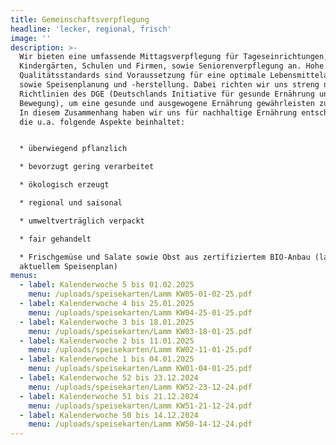 ```yaml
---
title: Gemeinschaftsverpflegung
headline: 'lecker, regional, frisch'
image: ''
description: >-
  Wir bieten eine umfassende Mittagsverpflegung für Tageseinrichtungen,
  Kindergärten, Schulen und Firmen, sowie Seniorenverpflegung an. Hohe
  Qualitätsstandards sind Voraussetzung für eine optimale Lebensmittelauswahl
  sowie Speisenplanung und -herstellung. Dabei richten wir uns streng nach den
  Richtlinien des DGE (Deutschlands Initiative für gesunde Ernährung und mehr
  Bewegung), um eine gesunde und ausgewogene Ernährung gewährleisten zu können.
  In diesem Zusammenhang haben wir uns für nachhaltige Ernährung entschieden,
  die u.a. folgende Aspekte beinhaltet:


  * überwiegend pflanzlich

  * bevorzugt gering verarbeitet

  * ökologisch erzeugt

  * regional und saisonal

  * umweltverträglich verpackt

  * fair gehandelt

  * Frischgemüse und Salate sowie Obst aus zertifiziertem BIO-Anbau (laut
  aktuellem Speisenplan)
menus:
  - label: Kalenderwoche 5 bis 01.02.2025
    menu: /uploads/speisekarten/Lamm KW05-01-02-25.pdf
  - label: Kalenderwoche 4 bis 25.01.2025
    menu: /uploads/speisekarten/Lamm KW04-25-01-25.pdf
  - label: Kalenderwoche 3 bis 18.01.2025
    menu: /uploads/speisekarten/Lamm KW03-18-01-25.pdf
  - label: Kalenderwoche 2 bis 11.01.2025
    menu: /uploads/speisekarten/Lamm KW02-11-01-25.pdf
  - label: Kalenderwoche 1 bis 04.01.2025
    menu: /uploads/speisekarten/Lamm KW01-04-01-25.pdf
  - label: Kalenderwoche 52 bis 23.12.2024
    menu: /uploads/speisekarten/Lamm KW52-23-12-24.pdf
  - label: Kalenderwoche 51 bis 21.12.2024
    menu: /uploads/speisekarten/Lamm KW51-21-12-24.pdf
  - label: Kalenderwoche 50 bis 14.12.2024
    menu: /uploads/speisekarten/Lamm KW50-14-12-24.pdf
---
```


